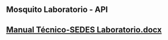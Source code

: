 ## Mosquito Laboratorio - API

## [Manual Técnico-SEDES Laboratorio.docx](https://univalleedu-my.sharepoint.com/:w:/g/personal/gec0028228_est_univalle_edu/ERZxzNZ8wh9NhysnXip9S-sB34epIvuBCgXGzAhwMchd_g?e=kbkWw9)
